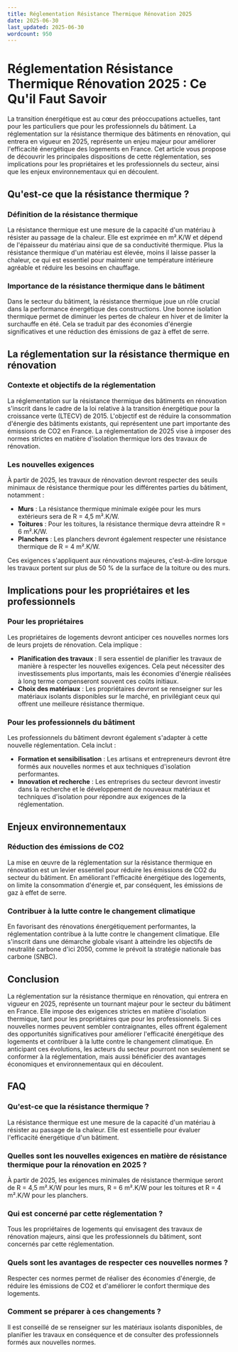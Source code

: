 ```yaml
---
title: Réglementation Résistance Thermique Rénovation 2025
date: 2025-06-30
last_updated: 2025-06-30
wordcount: 950
---
```


# Réglementation Résistance Thermique Rénovation 2025 : Ce Qu'il Faut Savoir

La transition énergétique est au cœur des préoccupations actuelles, tant pour les particuliers que pour les professionnels du bâtiment. La réglementation sur la résistance thermique des bâtiments en rénovation, qui entrera en vigueur en 2025, représente un enjeu majeur pour améliorer l'efficacité énergétique des logements en France. Cet article vous propose de découvrir les principales dispositions de cette réglementation, ses implications pour les propriétaires et les professionnels du secteur, ainsi que les enjeux environnementaux qui en découlent.

## Qu'est-ce que la résistance thermique ?

### Définition de la résistance thermique

La résistance thermique est une mesure de la capacité d'un matériau à résister au passage de la chaleur. Elle est exprimée en m².K/W et dépend de l'épaisseur du matériau ainsi que de sa conductivité thermique. Plus la résistance thermique d'un matériau est élevée, moins il laisse passer la chaleur, ce qui est essentiel pour maintenir une température intérieure agréable et réduire les besoins en chauffage.

### Importance de la résistance thermique dans le bâtiment

Dans le secteur du bâtiment, la résistance thermique joue un rôle crucial dans la performance énergétique des constructions. Une bonne isolation thermique permet de diminuer les pertes de chaleur en hiver et de limiter la surchauffe en été. Cela se traduit par des économies d'énergie significatives et une réduction des émissions de gaz à effet de serre.

## La réglementation sur la résistance thermique en rénovation

### Contexte et objectifs de la réglementation

La réglementation sur la résistance thermique des bâtiments en rénovation s'inscrit dans le cadre de la loi relative à la transition énergétique pour la croissance verte (LTECV) de 2015. L'objectif est de réduire la consommation d'énergie des bâtiments existants, qui représentent une part importante des émissions de CO2 en France. La réglementation de 2025 vise à imposer des normes strictes en matière d'isolation thermique lors des travaux de rénovation.

### Les nouvelles exigences

À partir de 2025, les travaux de rénovation devront respecter des seuils minimaux de résistance thermique pour les différentes parties du bâtiment, notamment :

- **Murs** : La résistance thermique minimale exigée pour les murs extérieurs sera de R = 4,5 m².K/W.
- **Toitures** : Pour les toitures, la résistance thermique devra atteindre R = 6 m².K/W.
- **Planchers** : Les planchers devront également respecter une résistance thermique de R = 4 m².K/W.

Ces exigences s'appliquent aux rénovations majeures, c'est-à-dire lorsque les travaux portent sur plus de 50 % de la surface de la toiture ou des murs.

## Implications pour les propriétaires et les professionnels

### Pour les propriétaires

Les propriétaires de logements devront anticiper ces nouvelles normes lors de leurs projets de rénovation. Cela implique :

- **Planification des travaux** : Il sera essentiel de planifier les travaux de manière à respecter les nouvelles exigences. Cela peut nécessiter des investissements plus importants, mais les économies d'énergie réalisées à long terme compenseront souvent ces coûts initiaux.
- **Choix des matériaux** : Les propriétaires devront se renseigner sur les matériaux isolants disponibles sur le marché, en privilégiant ceux qui offrent une meilleure résistance thermique.

### Pour les professionnels du bâtiment

Les professionnels du bâtiment devront également s'adapter à cette nouvelle réglementation. Cela inclut :

- **Formation et sensibilisation** : Les artisans et entrepreneurs devront être formés aux nouvelles normes et aux techniques d'isolation performantes.
- **Innovation et recherche** : Les entreprises du secteur devront investir dans la recherche et le développement de nouveaux matériaux et techniques d'isolation pour répondre aux exigences de la réglementation.

## Enjeux environnementaux

### Réduction des émissions de CO2

La mise en œuvre de la réglementation sur la résistance thermique en rénovation est un levier essentiel pour réduire les émissions de CO2 du secteur du bâtiment. En améliorant l'efficacité énergétique des logements, on limite la consommation d'énergie et, par conséquent, les émissions de gaz à effet de serre.

### Contribuer à la lutte contre le changement climatique

En favorisant des rénovations énergétiquement performantes, la réglementation contribue à la lutte contre le changement climatique. Elle s'inscrit dans une démarche globale visant à atteindre les objectifs de neutralité carbone d'ici 2050, comme le prévoit la stratégie nationale bas carbone (SNBC).

## Conclusion

La réglementation sur la résistance thermique en rénovation, qui entrera en vigueur en 2025, représente un tournant majeur pour le secteur du bâtiment en France. Elle impose des exigences strictes en matière d'isolation thermique, tant pour les propriétaires que pour les professionnels. Si ces nouvelles normes peuvent sembler contraignantes, elles offrent également des opportunités significatives pour améliorer l'efficacité énergétique des logements et contribuer à la lutte contre le changement climatique. En anticipant ces évolutions, les acteurs du secteur pourront non seulement se conformer à la réglementation, mais aussi bénéficier des avantages économiques et environnementaux qui en découlent.

## FAQ

### Qu'est-ce que la résistance thermique ?

La résistance thermique est une mesure de la capacité d'un matériau à résister au passage de la chaleur. Elle est essentielle pour évaluer l'efficacité énergétique d'un bâtiment.

### Quelles sont les nouvelles exigences en matière de résistance thermique pour la rénovation en 2025 ?

À partir de 2025, les exigences minimales de résistance thermique seront de R = 4,5 m².K/W pour les murs, R = 6 m².K/W pour les toitures et R = 4 m².K/W pour les planchers.

### Qui est concerné par cette réglementation ?

Tous les propriétaires de logements qui envisagent des travaux de rénovation majeurs, ainsi que les professionnels du bâtiment, sont concernés par cette réglementation.

### Quels sont les avantages de respecter ces nouvelles normes ?

Respecter ces normes permet de réaliser des économies d'énergie, de réduire les émissions de CO2 et d'améliorer le confort thermique des logements.

### Comment se préparer à ces changements ?

Il est conseillé de se renseigner sur les matériaux isolants disponibles, de planifier les travaux en conséquence et de consulter des professionnels formés aux nouvelles normes.